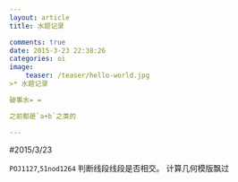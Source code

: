 ```yaml
---
layout: article
title: 水题记录

comments: true
date: 2015-3-23 22:38:26
categories: oi
image:
    teaser: /teaser/hello-world.jpg
>* 水题记录

破事水= =

之前都是`a+b`之类的

---
```

#2015/3/23

`POJ1127`,`51nod1264`
判断线段线段是否相交。
计算几何模版飘过